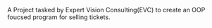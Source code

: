 A Project tasked by Expert Vision Consulting(EVC)
to create an OOP foucsed program for selling tickets.